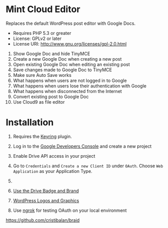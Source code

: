 Mint Cloud Editor
============================
Replaces the default WordPress post editor with Google Docs.

* Requires PHP 5.3 or greater
* License: GPLv2 or later
* License URI: http://www.gnu.org/licenses/gpl-2.0.html

1. Show Google Doc and hide TinyMCE
1. Create a new Google Doc when creating a new post
1. Open existing Google Doc when editing an existing post
1. Save changes made to Google Doc to TinyMCE
1. Make sure Auto Save works
1. What happens when users are not logged in to Google
1. What happens when users lose their authentication with Google
1. What happens when disconnected from the Internet
1. Convert existing post to Google Doc
1. Use Cloud9 as file editor

# Installation
1. Requires the [Keyring](https://wordpress.org/plugins/keyring/) plugin.
1. Log in to the [Google Developers Console](https://console.developers.google.com/project) and create a new project
1. Enable Drive API access in your project
1. Go to `Credentials` and `Create a new Client ID` under `OAuth`. Choose `Web Application` as your Application Type.
1.




1. [Use the Drive Badge and Brand](https://developers.google.com/drive/web/branding)
1. [WordPress Logos and Graphics](https://wordpress.org/about/logos/)
1. Use [ngrok](https://ngrok.com/) for testing OAuth on your local environment

https://github.com/cristibalan/braid